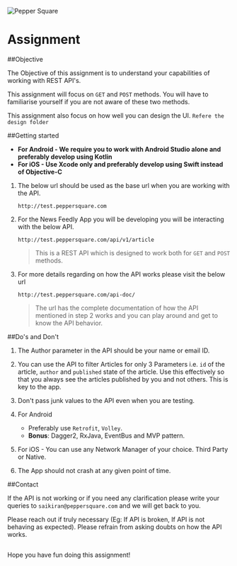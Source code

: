 
![Pepper Square](http://www.peppersquare.com/themes/peppersquare/logo.svg)

# Assignment

##Objective

The Objective of this assignment is to understand your capabilities of working with REST API's.

This assignment will focus on `GET` and `POST` methods. You will have to familiarise yourself if you are not aware of these two methods.

This assignment also focus on how well you can design the UI. `Refere the design folder`

##Getting started

- **For Android -  We require you to work with Android Studio alone and preferably develop using Kotlin**
- **For iOS - Use Xcode only and preferably develop using Swift instead of Objective-C**

1. The below url should be used as the base url when you are working with the API.

    `http://test.peppersquare.com`

2. For the News Feedly App you will be developing you will be interacting with the below API.

    `http://test.peppersquare.com/api/v1/article`

    >This is a REST API which is designed to work both for `GET` and `POST` methods.

3. For more details regarding on how the API works please visit the below url

    `http://test.peppersquare.com/api-doc/`

    >The url has the complete documentation of how the API mentioned in step 2 works and you can play around and get to know the API behavior.

##Do's and Don't

1. The Author parameter in the API should be your name or email ID.

2. You can use the API to filter Articles for only 3 Parameters i.e. `id` of the article, `author` and `published` state of the article. Use this effectively so that you always see the articles published by you and not others. This is key to the app.

3. Don't pass junk values to the API even when you are testing.

4. For Android 
    - Preferably use `Retrofit`, `Volley`. 
    - **Bonus**: Dagger2, RxJava, EventBus and MVP pattern.

5. For iOS - You can use any Network Manager of your choice. Third Party or Native. 

6. The App should not crash at any given point of time.

##Contact

If the API is not working or if you need any clarification please write your queries to `saikiran@peppersquare.com` and we will get back to you.

Please reach out if truly necessary (Eg: If API is broken, If API is not behaving as expected). Please refrain from asking doubts on how the API works.

##
Hope you have fun doing this assignment!
